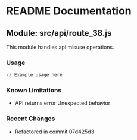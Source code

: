 # README Documentation

## Module: src/api/route_38.js

This module handles api misuse operations.

### Usage

```python
// Example usage here
```

### Known Limitations

- API returns error Unexpected behavior

### Recent Changes

- Refactored in commit 07d425d3
